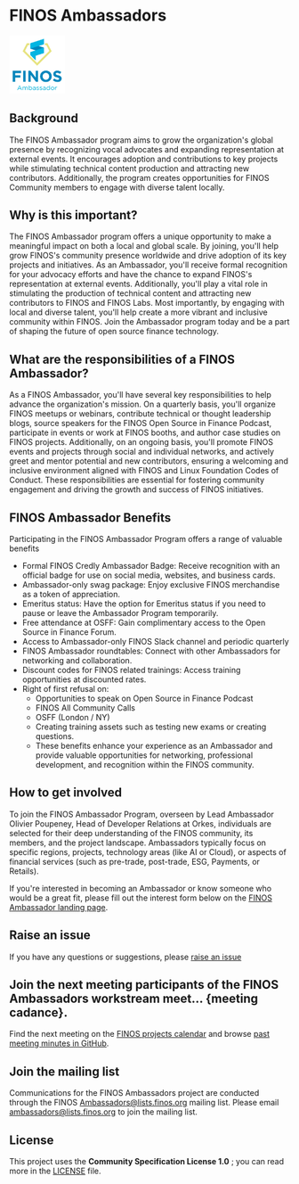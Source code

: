# FINOS Ambassadors

<img src=".github/ambassadorlogo.webp" width="100">

## Background 

The FINOS Ambassador program aims to grow the organization's global presence by recognizing vocal advocates and expanding representation at external events. It encourages adoption and contributions to key projects while stimulating technical content production and attracting new contributors. Additionally, the program creates opportunities for FINOS Community members to engage with diverse talent locally.

## Why is this important?

The FINOS Ambassador program offers a unique opportunity to make a meaningful impact on both a local and global scale. By joining, you'll help grow FINOS's community presence worldwide and drive adoption of its key projects and initiatives. As an Ambassador, you'll receive formal recognition for your advocacy efforts and have the chance to expand FINOS's representation at external events. Additionally, you'll play a vital role in stimulating the production of technical content and attracting new contributors to FINOS and FINOS Labs. Most importantly, by engaging with local and diverse talent, you'll help create a more vibrant and inclusive community within FINOS. Join the Ambassador program today and be a part of shaping the future of open source finance technology.

## What are the responsibilities of a FINOS Ambassador?

As a FINOS Ambassador, you'll have several key responsibilities to help advance the organization's mission. On a quarterly basis, you'll organize FINOS meetups or webinars, contribute technical or thought leadership blogs, source speakers for the FINOS Open Source in Finance Podcast, participate in events or work at FINOS booths, and author case studies on FINOS projects. Additionally, on an ongoing basis, you'll promote FINOS events and projects through social and individual networks, and actively greet and mentor potential and new contributors, ensuring a welcoming and inclusive environment aligned with FINOS and Linux Foundation Codes of Conduct. These responsibilities are essential for fostering community engagement and driving the growth and success of FINOS initiatives.

## FINOS Ambassador Benefits

Participating in the FINOS Ambassador Program offers a range of valuable benefits

- Formal FINOS Credly Ambassador Badge: Receive recognition with an official badge for use on social media, websites, and business cards.
- Ambassador-only swag package: Enjoy exclusive FINOS merchandise as a token of appreciation.
- Emeritus status: Have the option for Emeritus status if you need to pause or leave the Ambassador Program temporarily.
- Free attendance at OSFF: Gain complimentary access to the Open Source in Finance Forum.
- Access to Ambassador-only FINOS Slack channel and periodic quarterly
- FINOS Ambassador roundtables: Connect with other Ambassadors for networking and collaboration.
- Discount codes for FINOS related trainings: Access training opportunities at discounted rates.
- Right of first refusal on:
   - Opportunities to speak on Open Source in Finance Podcast
   - FINOS All Community Calls
   - OSFF (London / NY)
   - Creating training assets such as testing new exams or creating questions.
   - These benefits enhance your experience as an Ambassador and provide valuable opportunities for networking, professional development, and recognition within the FINOS community.

## How to get involved

To join the FINOS Ambassador Program, overseen by Lead Ambassador Olivier Poupeney, Head of Developer Relations at Orkes, individuals are selected for their deep understanding of the FINOS community, its members, and the project landscape. Ambassadors typically focus on specific regions, projects, technology areas (like AI or Cloud), or aspects of financial services (such as pre-trade, post-trade, ESG, Payments, or Retails). 

If you're interested in becoming an Ambassador or know someone who would be a great fit, please fill out the interest form below on the [FINOS Ambassador landing page](https://www.finos.org/ambassador-program#how_to_get_involved).

## Raise an issue

If you have any questions or suggestions, please [raise an issue](https://{github}.com/finos/ambassadors/issues/new/choose)

## Join the next meeting participants of the FINOS Ambassadors workstream meet... {meeting cadance}.

Find the next meeting on the [FINOS projects calendar](https://finos.org/calendar) and browse [past meeting minutes in GitHub](https://github.com/finos/ambassadors/labels/meeting).

## Join the mailing list 

Communications for the FINOS Ambassadors project are conducted through the FINOS Ambassadors@lists.finos.org mailing list. Please email [ambassadors@lists.finos.org](mailto:ambassadors@lists.finos.org) to join the mailing list.


## License

This project uses the **Community Specification License 1.0** ; you can read more in the [LICENSE](LICENSE) file.

